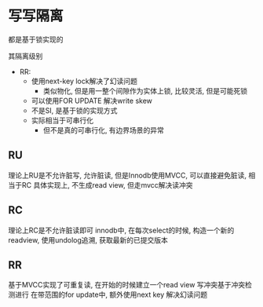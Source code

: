 
# 写写隔离

都是基于锁实现的 

其隔离级别

- RR:
	- 使用next-key lock解决了幻读问题
		- 类似物化, 但是用一整个间隙作为实体上锁, 比较灵活, 但是可能死锁
	- 可以使用FOR UPDATE 解决write skew
	- 不是SI, 是基于锁的实现方式
	- 实际相当于可串行化
		- 但不是真的可串行化, 有边界场景的异常  

## RU
理论上RU是不允许脏写, 允许脏读, 但是Innodb使用MVCC, 可以直接避免脏读, 相当于RC
具体实现上, 不生成read view, 但走mvcc解决读冲突 

## RC
理论上RC是不允许脏读即可
innodb中, 在每次select的时候, 构造一个新的readview, 使用undolog追溯, 获取最新的已提交版本 

## RR
基于MVCC实现了可重复读, 在开始的时候建立一个read view
写冲突基于冲突检测进行
在带范围的for update中, 额外使用next key 解决幻读问题
